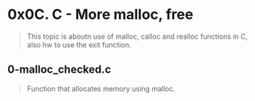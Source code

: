 # 0x0C. C - More malloc, free
> This topic is aboutn use of malloc, calloc and realloc functions in C,
> also hw to use the exit function.

## 0-malloc_checked.c
> Function that allocates memory using malloc.
